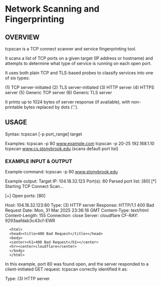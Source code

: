 # Network Scanning and Fingerprinting

## OVERVIEW

tcpscan is a TCP connect scanner and service fingerprinting tool.

It scans a list of TCP ports on a given target (IP address or hostname) and 
attempts to determine what type of service is running on each open port. 

It uses both plain TCP and TLS-based probes to classify services into one of 
six types:

  (1) TCP server-initiated
  (2) TLS server-initiated
  (3) HTTP server
  (4) HTTPS server
  (5) Generic TCP server
  (6) Generic TLS server

It prints up to 1024 bytes of server response (if available), with 
non-printable bytes replaced by dots ('.').


## USAGE

Syntax:
    tcpscan [-p port_range] target

Examples:
    tcpscan -p 80 www.example.com
    tcpscan -p 20-25 192.168.1.10
    tcpscan www.cs.stonybrook.edu      (scans default port list)


### EXAMPLE INPUT & OUTPUT

Example command:
    tcpscan -p 80 www.stonybrook.edu

Example output:
Target IP: 104.18.32.123
Port(s): 80
Parsed port list: [80]
[*] Starting TCP Connect Scan...

[+] Open ports: [80]

Host: 104.18.32.123:80
Type: (3) HTTP server
Response:
  HTTP/1.1 400 Bad Request
  Date: Mon, 31 Mar 2025 23:36:16 GMT
  Content-Type: text/html
  Content-Length: 155
  Connection: close
  Server: cloudflare
  CF-RAY: 9293aafdab3c43cf-EWR
  
```
  <html>
  <head><title>400 Bad Request</title></head>
  <body>
  <center><h1>400 Bad Request</h1></center>
  <hr><center>cloudflare</center>
  </body>
  </html>
```

In this example, port 80 was found open, and the server responded to a 
client-initiated GET request. tcpscan correctly identified it as:

  Type: (3) HTTP server



